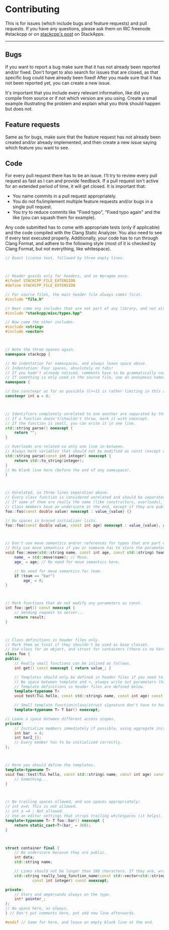 # Contributing

This is for issues (which include bugs and feature requests) and pull requests. If you have any questions, please ask them on IRC freenode #stackcpp or on [stackcpp's post]() on StackApps.

--------

## Bugs

If you want to report a bug make sure that it has not already been reported and/or fixed. Don't forget to also search for issues that are closed, as that specific bug could have already been fixed! After you made sure that it has not been reported yet, you can create a new issue.

It's important that you include every relevant information, like did you compile from source or if not which version are you using. Create a small example illustrating the problem and explain what you think should happen but does not.

## Feature requests

Same as for bugs, make sure that the feature request has not already been created and/or already implemented, and then create a new issue saying which feature you want to see.

## Code

For every pull request there has to be an issue. I'll try to review every pull request as fast as I can and provide feedback. If a pull request isn't active for an extended period of time, it will get closed. It is important that:

- You name commits in a pull request appropriately.
- You do not fix/implement multiple feature requests and/or bugs in a single pull request.
- You try to reduce commits like "Fixed typo", "Fixed typo again" and the like (you can squash them for example).

Any code submitted has to come with appropriate tests (only if applicable) and the code compiled with the Clang Static Analyzer. You also need to see if every test executed properly. Additionally, your code has to run through Clang Format, and adhere to the following style (most of it is checked by Clang Format, but not everything, like whitespace).

```c++
// Boost license text, followed by three empty lines.



// Header guards only for headers, and no #pragma once.
#ifndef STACKCPP_FILE_EXTENSION
#define STACKCPP_FILE_EXTENSION

// For source files, the main header file always comes first.
#include "file.h"

// Next come any includes that are not part of any library, and not already included in the header file.
#include "stackcpp/misc/types.hpp"

// Now come the other includes.
#include <string>
#include <vector>



// Note the three spaces again.
namespace stackcpp {

// No indentation for namespaces, and always leave space above.
// Indentation: Four spaces, absolutely no tabs!
// If you hadn't already noticed, comments have to be grammatically correct, and start with a single space.
// If something is only used in the source file, use an anonymous namespace to make the identifies have internal linkage (don't use static).
namespace {

// Use constexpr as far as possible (C++11 is rather limiting in this aspect).
constexpr int a = 0;



// Identifiers completely unrelated to one another are separated by three lines.
// If a function doesn't/shouldn't throw, mark it with noexcept.
// If the function is small, you can write it in one line.
std::string parse() noexcept {
    return "";
}

// Overloads are related so only one line in-between.
// Always mark variables that should not be modified as const (except return values of course).
std::string parse(const int integer) noexcept {
    return std::to_string(integer);
}
// No blank line here (before the end of any namespace).
}



// Unrelated, so three lines separation above.
// Every class function is considered unrelated and should be separated by three lines.
// If some of them are really the same (like constructors, overloads), separate them with one line.
// Class members have an underscore at the end, except if they are public (then they should not have anything).
foo::foo(const double value) noexcept : value_{value} {}

// No spaces in braced initializer lists.
foo::foo(const double value, const int age) noexcept : value_{value}, age_{age} {}



// Don't use move semantics and/or references for types that are part of the language.
// Only use move semantics if you or someone has to store the parameters.
void foo::move(std::string name, const int age, const std::string& team) noexcept {
    name_ = std::move(name); // Move.
    age_ = age; // No need for move semantics here.

    // No need for move semantics for team.
    if (team == "bar")
        age_ = 0;
}



// Mark functions that do not modify any parameters as const.
int foo::get() const noexcept {
    // Sending request to server...
    return result;
}



// Class definitions in header files only.
// Mark them as final if they shouldn't be used as base classes.
// Use class for an object, and struct for containers (there is no hard rule on this).
class foo {
public:
    // Really small functions can be inlined as follows.
    int get() const noexcept { return value_; }

    // Templates should only be defined in header files if you need to.
    // No space between template and <, always write out parameters (have to be the same in the definition).
    // Template definitions in header files are defined below.
    template<typename T>
    void test(T&& hello, const std::string& name, const int age) const noexcept;

    // Small template function/class/struct signature don't have to have template on a separate line.
    template<typename T> T bar() noexcept;

// Leave a space between different access scopes.
private:
    // Initialize members immediately if possible, using aggregate initialization if default initializing.
    int bar_ = 4;
    int bar2_{};
    // Every member has to be initialized correctly.
};



// Here you should define the templates.
template<typename T>
void foo::test(T&& hello, const std::string& name, const int age) const noexcept {
    // Something...
}



// No trailing spaces allowed, and use spaces appropriately:
// int a=4; This is not allowed.
// int a =4 ; Not allowed.
// Use an editor settings that strips trailing whitespaces (it helps).
template<typename T> T foo::bar() noexcept {
    return static_cast<T>(bar_ = 368);
}



struct container final {
    // No underscore because they are public.
    int data;
    std::string name;

    // Lines should not be longer than 180 characters. If they are, wrap around with eight spaces (this applies to everything).
    std::string really_long_function_name(const std::vector<std::string>& really_important_vector, const std::string& highly_valued_name, const std::string& another_name,
            const int integer) const noexcept;

private:
    // Stars and ampersands always on the type.
    int* pointer_;
};
// No space here, as always.
} // Don't put comments here, put add new line afterwards.

#endif // Same for here, and leave an empty blank line at the end.

```